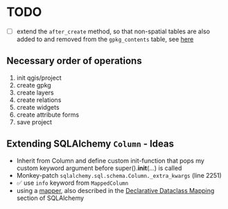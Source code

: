 # TODO

- [ ] extend the `after_create` method, so that non-spatial tables are also added to and removed from the `gpkg_contents` table, see [here](https://github.com/geoalchemy/geoalchemy2/blob/master/geoalchemy2/admin/dialects/geopackage.py#L228)

## Necessary order of operations

1. init qgis/project
1. create gpkg
1. create layers
1. create relations
1. create widgets
1. create attribute forms
1. save project

## Extending SQLAlchemy `Column` - Ideas

- Inherit from Column and define custom init-function that pops my custom keyword argument before super().**init**(...) is called
- Monkey-patch `sqlalchemy.sql.schema.Column._extra_kwargs` (line 2251)
- ✅ use `info` keyword from `MappedColumn`
- using a [mapper](https://gist.github.com/hjwp/09fd282062e934eeb2a46a40945e48c8), also described in the [Declarative Dataclass Mapping](https://docs.sqlalchemy.org/en/20/orm/dataclasses.html#orm-declarative-native-dataclasses) section of SQLAlchemy
